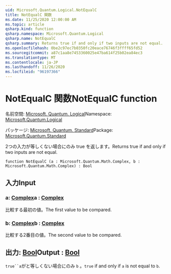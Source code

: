 ```yaml
---
uid: Microsoft.Quantum.Logical.NotEqualC
title: NotEqualC 関数
ms.date: 11/25/2020 12:00:00 AM
ms.topic: article
qsharp.kind: function
qsharp.namespace: Microsoft.Quantum.Logical
qsharp.name: NotEqualC
qsharp.summary: Returns true if and only if two inputs are not equal.
ms.openlocfilehash: 0be2c97ec7b0350fc20eace76746f3ffff65fd52
ms.sourcegitcommit: a87c1aa8e7453360025e47ba614f25b02ea84ec3
ms.translationtype: MT
ms.contentlocale: ja-JP
ms.lasthandoff: 11/26/2020
ms.locfileid: "96197366"
---
```

# <a name="notequalc-function"></a><span data-ttu-id="e303e-102">NotEqualC 関数</span><span class="sxs-lookup"><span data-stu-id="e303e-102">NotEqualC function</span></span>

<span data-ttu-id="e303e-103">名前空間: [Microsoft. Quantum. Logical](xref:Microsoft.Quantum.Logical)</span><span class="sxs-lookup"><span data-stu-id="e303e-103">Namespace: [Microsoft.Quantum.Logical](xref:Microsoft.Quantum.Logical)</span></span>

<span data-ttu-id="e303e-104">パッケージ: [Microsoft. Quantum. Standard](https://nuget.org/packages/Microsoft.Quantum.Standard)</span><span class="sxs-lookup"><span data-stu-id="e303e-104">Package: [Microsoft.Quantum.Standard](https://nuget.org/packages/Microsoft.Quantum.Standard)</span></span>


<span data-ttu-id="e303e-105">2つの入力が等しくない場合にのみ true を返します。</span><span class="sxs-lookup"><span data-stu-id="e303e-105">Returns true if and only if two inputs are not equal.</span></span>

```qsharp
function NotEqualC (a : Microsoft.Quantum.Math.Complex, b : Microsoft.Quantum.Math.Complex) : Bool
```


## <a name="input"></a><span data-ttu-id="e303e-106">入力</span><span class="sxs-lookup"><span data-stu-id="e303e-106">Input</span></span>

### <a name="a--complex"></a><span data-ttu-id="e303e-107">a: [Complex](xref:Microsoft.Quantum.Math.Complex)</span><span class="sxs-lookup"><span data-stu-id="e303e-107">a : [Complex](xref:Microsoft.Quantum.Math.Complex)</span></span>

<span data-ttu-id="e303e-108">比較する最初の値。</span><span class="sxs-lookup"><span data-stu-id="e303e-108">The first value to be compared.</span></span>


### <a name="b--complex"></a><span data-ttu-id="e303e-109">b: [Complex](xref:Microsoft.Quantum.Math.Complex)</span><span class="sxs-lookup"><span data-stu-id="e303e-109">b : [Complex](xref:Microsoft.Quantum.Math.Complex)</span></span>

<span data-ttu-id="e303e-110">比較する2番目の値。</span><span class="sxs-lookup"><span data-stu-id="e303e-110">The second value to be compared.</span></span>



## <a name="output--bool"></a><span data-ttu-id="e303e-111">出力: [Bool](xref:microsoft.quantum.lang-ref.bool)</span><span class="sxs-lookup"><span data-stu-id="e303e-111">Output : [Bool](xref:microsoft.quantum.lang-ref.bool)</span></span>

<span data-ttu-id="e303e-112">`true``a`がと等しくない場合にのみ `b` 。</span><span class="sxs-lookup"><span data-stu-id="e303e-112">`true` if and only if `a` is not equal to `b`.</span></span>